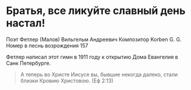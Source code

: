 # Братья, все ликуйте славный день настал!

Поэт Фетлер (Малов) Вильгельм Андреевич
Композитор Korben G. G.
Номер в песнь возрождения 157

Фетлер написал этот гимн в 1911 году к открытию Дома Евангелия в Санк Петербурге.

> А теперь во Христе Иисусе вы, бывшие некогда далеко, стали близки Кровию Христовою.
> (Еф 2:13)
